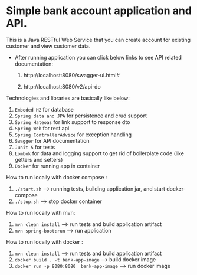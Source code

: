 # Simple bank account application and API.

This is a Java RESTful Web Service ​that you can create account for existing customer and view customer data. 

* After running application you can click below links to see API related documentation:

    1. http://localhost:8080/swagger-ui.html#

    2. http://localhost:8080/v2/api-do

Technologies and libraries are basically like below:

1. `Embeded H2` for database
2. `Spring data and JPA` for persistence and crud support
3. `Spring Hateoas` for link support to response dto
4. `Spring Web` for rest api
5. `Spring ControllerAdvice` for exception handling
6. `Swagger` for API documentation
7. `Junit 5` for tests
8. `Lombok` for data and logging support to get rid of boilerplate code (like getters and setters)
9. `Docker` for running app in container

How to run locally with docker compose : 
1. `./start.sh` --> running tests, building application jar, and start docker-compose
2. `./stop.sh` --> stop docker container

How to run locally with mvn:
1. `mvn clean install` --> run tests and build application artifact
2. `mvn spring-boot:run` --> run application

How to run locally with docker : 
1. `mvn clean install` --> run tests and build application artifact
2. `docker build . -t bank-app-image` --> build docker image
3. `docker run -p 8080:8080  bank-app-image` --> run docker image

